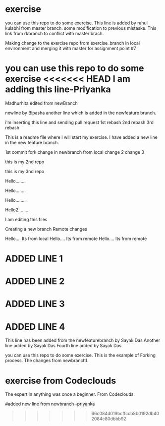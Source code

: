 
# exercise
you can use this repo to do some exercise.
This line is added by rahul kulabhi from master branch.
some modification to previous mistaske.
This link from rkbranch to conflict with master brach.

Making change to the exercise repo from exercise_branch in local environment and merging it with master for assignment point #7

you can use this repo to do some exercise
<<<<<<< HEAD
I am adding this line-Priyanka
=======
Madhurhita edited from newBranch


newline by Bipasha
another line which is added in the newfeature brunch.

i'm inserting this line and sending pull request
1st rebash
2nd rebash
3rd rebash

This is a readme file where I will start my exercise.
I have added a new line in the new feature branch.




1st commit fork
change in newbranch from local
change 2
change 3

this is my 2nd repo


this is my 3nd repo


Hello........


Hello........

Hello........



Hello2........

I am editing this files


Creating a new branch
Remote changes

Hello.... Its from local
Hello.... Its from remote
Hello.... Its from remote


# ADDED LINE 1
# ADDED LINE 2
# ADDED LINE 3
# ADDED LINE 4

This line has been added from the newfeaturebranch by Sayak Das
Another line added by Sayak Das
Fourth line added by Sayak Das

you can use this repo to do some exercise. This is the example of Forking process.
The changes from newbranch1.

# exercise from Codeclouds
The expert in anything was once a beginner.
From Codeclouds.

#added new line from newbranch -priyanka
>>>>>>> 66c084d019bcffccb8b0192db402084c80dbbb92
